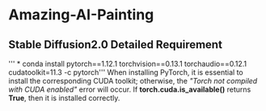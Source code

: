 # Amazing-AI-Painting

## Stable Diffusion2.0 Detailed Requirement
''' * conda install pytorch==1.12.1 torchvision==0.13.1 torchaudio==0.12.1 cudatoolkit=11.3 -c pytorch'''
When installing PyTorch, it is essential to install the corresponding CUDA toolkit; otherwise, the *"Torch not compiled with CUDA enabled"* error will occur. If **torch.cuda.is_available()** returns **True**, then it is installed correctly.

